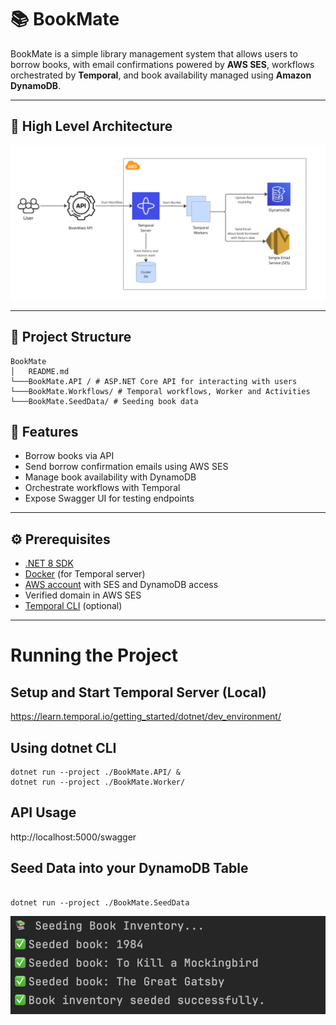 # 📚 BookMate

BookMate is a simple library management system that allows users to borrow books, with email confirmations powered by **AWS SES**, workflows orchestrated by **Temporal**, and book availability managed using **Amazon DynamoDB**.

---

## 🧱 High Level Architecture

![alt text](architecture.png "High Level Architecture")

---

## 🧱 Project Structure

```
BookMate
│   README.md
└───BookMate.API / # ASP.NET Core API for interacting with users
└───BookMate.Workflows/ # Temporal workflows, Worker and Activities
└───BookMate.SeedData/ # Seeding book data
```

## 🚀 Features

- Borrow books via API
- Send borrow confirmation emails using AWS SES
- Manage book availability with DynamoDB
- Orchestrate workflows with Temporal
- Expose Swagger UI for testing endpoints

---

## ⚙️ Prerequisites

- [.NET 8 SDK](https://dotnet.microsoft.com/en-us/download)
- [Docker](https://www.docker.com/) (for Temporal server)
- [AWS account](https://aws.amazon.com/) with SES and DynamoDB access
- Verified domain in AWS SES
- [Temporal CLI](https://docs.temporal.io/) (optional)

---

# Running the Project

## Setup and Start Temporal Server (Local)

https://learn.temporal.io/getting_started/dotnet/dev_environment/

## Using dotnet CLI

```
dotnet run --project ./BookMate.API/ &
dotnet run --project ./BookMate.Worker/
```

## API Usage

http://localhost:5000/swagger

## Seed Data into your DynamoDB Table

```

dotnet run --project ./BookMate.SeedData

```

![alt text](seed-data.png "Seed Data after execution")
